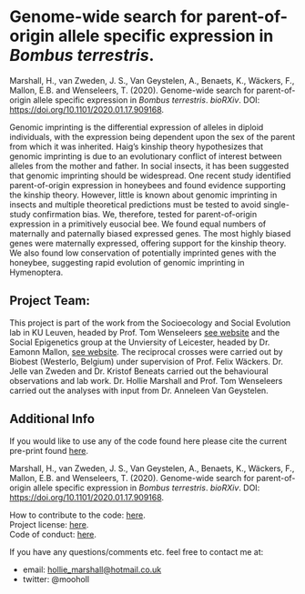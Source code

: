 # Genome-wide search for parent-of-origin allele specific expression in *Bombus terrestris*.

Marshall, H., van Zweden, J. S., Van Geystelen, A., Benaets, K., Wäckers, F., Mallon, E.B. and Wenseleers, T. (2020). Genome-wide search for parent-of-origin allele specific expression in *Bombus terrestris*. *bioRXiv*. DOI: https://doi.org/10.1101/2020.01.17.909168.

Genomic imprinting is the differential expression of alleles in diploid individuals, with the expression being dependent upon the sex of the parent from which it was inherited. Haig’s kinship theory hypothesizes that genomic imprinting is due to an evolutionary conflict of interest between alleles from the mother and father. In social insects, it has been suggested that genomic imprinting should be widespread. One recent study identified parent-of-origin expression in honeybees and found evidence supporting the kinship theory. However, little is known about genomic imprinting in insects and multiple theoretical predictions must be tested to avoid single-study confirmation bias. We, therefore, tested for parent-of-origin expression in a primitively eusocial bee. We found equal numbers of maternally and paternally biased expressed genes. The most highly biased genes were maternally expressed, offering support for the kinship theory. We also found low conservation of potentially imprinted genes with the honeybee, suggesting rapid evolution of genomic imprinting in Hymenoptera.

## Project Team: 

This project is part of the work from the Socioecology and Social Evolution lab in KU Leuven, headed by Prof. Tom Wenseleers [see website](https://bio.kuleuven.be/ento/wenseleers/twenseleers.htm) and the Social Epigenetics group at the Unviersity of Leicester, headed by Dr. Eamonn Mallon, [see website](https://www2.le.ac.uk/projects/selab). The reciprocal crosses were carried out by Biobest (Westerlo, Belgium) under supervision of Prof. Felix Wäckers. Dr. Jelle van Zweden and Dr. Kristof Beneats carried out the behavioural observations and lab work. Dr. Hollie Marshall and Prof. Tom Wenseleers carried out the analyses with input from Dr. Anneleen Van Geystelen.

## Additional Info

If you would like to use any of the code found here please cite the current pre-print found [here](https://www.biorxiv.org/content/10.1101/2020.01.17.909168v1.full).

Marshall, H., van Zweden, J. S., Van Geystelen, A., Benaets, K., Wäckers, F., Mallon, E.B. and Wenseleers, T. (2020). Genome-wide search for parent-of-origin allele specific expression in *Bombus terrestris*. *bioRXiv*. DOI: https://doi.org/10.1101/2020.01.17.909168.

How to contribute to the code: [here](Parent_of_Origin_Expression_Bumblebee/CONTRIBUTING.md).<br/>
Project license: [here](Parent_of_Origin_Expression_Bumblebee/LICENSE).<br/>
Code of conduct: [here](Parent_of_Origin_Expression_Bumblebee/CODE_OF_CONDUCT.md).

If you have any questions/comments etc. feel free to contact me at:
- email: hollie_marshall@hotmail.co.uk
- twitter: @mooholl
